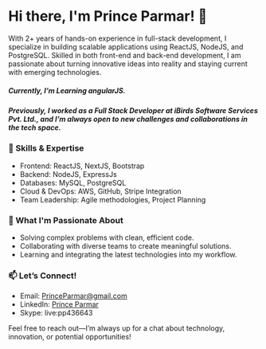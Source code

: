 
# Hi there, I'm Prince Parmar! 👋

With 2+ years of hands-on experience in full-stack development, I specialize in building scalable applications using ReactJS, NodeJS, and PostgreSQL. Skilled in both front-end and back-end development, I am passionate about turning innovative ideas into reality and staying current with emerging technologies.

##### Currently, I’m Learning angularJS.
##### Previously, I worked as a Full Stack Developer at iBirds Software Services Pvt. Ltd., and I’m always open to new challenges and collaborations in the tech space.

### 🚀 Skills & Expertise
- Frontend: ReactJS, NextJS, Bootstrap
- Backend: NodeJS, ExpressJs
- Databases: MySQL, PostgreSQL
- Cloud & DevOps: AWS, GitHub, Stripe Integration
- Team Leadership: Agile methodologies, Project Planning

### 🎯 What I'm Passionate About
- Solving complex problems with clean, efficient code.
- Collaborating with diverse teams to create meaningful solutions.
- Learning and integrating the latest technologies into my workflow.


### 📫 Let’s Connect!
- Email: [PrinceParmar@gmail.com](prince0parmar@gmail.com)
- LinkedIn: [Prince Parmar](https://www.linkedin.com/in/prince-raja-parmar-200454135/)
- Skype: live:pp436643
  
Feel free to reach out—I’m always up for a chat about technology, innovation, or potential opportunities!



